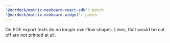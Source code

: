 ```yaml
---
'@nordeck/matrix-neoboard-react-sdk': patch
'@nordeck/matrix-neoboard-widget': patch
---
```


On PDF export texts do no longer overflow shapes. Lines, that would be cut off are not printed at all.
